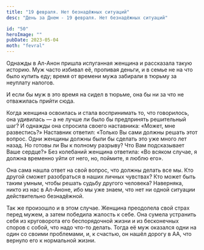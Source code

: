 ```yaml
---
title: "19 февраля. Нет безнадёжных ситуаций"
desc: "День за Днем - 19 февраля. Нет безнадёжных ситуаций"

id: "50"
heroImage: ""
pubDate: 2023-05-04
moth: "fevral"
---
```


Однажды в Ал-Анон пришла испуганная женщина и рассказала такую историю. Муж
часто избивал её, пропивая деньги, и в семье не на что было купить еду; время
от времени мужа забирали в тюрьму за неуплату налогов.

И если бы муж в это время на сидел в тюрьме, она бы ни за что не отважилась
прийти сюда.

Когда женщина освоилась и стала воспринимать то, что говорилось, она удивилась
— а не лучше ли было бы предпринять решительный шаг? И однажды она спросила
своего наставника: «Может, мне развестись?» Наставник ответил: «Только Вы сами
должны решать этот вопрос. Одни женщины должны были бы сделать это уже много
лет назад. Но готовы ли Вы к полному разрыву? Что Вам подсказывает Ваше
сердце?» Без колебаний женщина ответила: «Во всяком случае, я должна временно
уйти от него, но, поймите, я люблю его».

Она сама нашла ответ на свой вопрос, что должны делать все мы. Кто другой
сможет разобраться в наших личных чувствах? Кто может быть таким умным, чтобы
решать судьбу другого человека? Наверняка, никто из нас в Ал-Аноне, ибо мы уже
знаем, что нет ни одной ситуации действительно безнадёжной.

Так же произошло и в этом случае. Женщина преодолела свой страх перед мужем, а
затем победила жалость к себе. Она сумела устранить себя из круговорота его
беспорядочной жизни и из бесконечных споров с собой, что надо что-то делать.
Тогда её муж оказался одни на один со своими проблемами, и, к счастью, он
нашёл дорогу в АА, что вернуло его к нормальной жизни.
